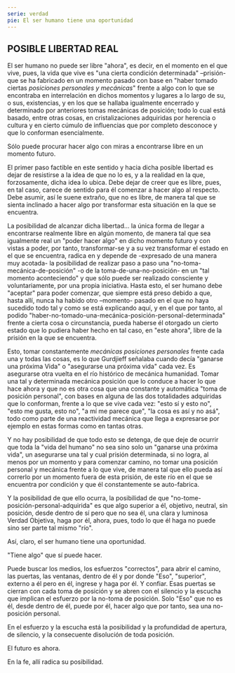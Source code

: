 ```yaml
---
serie: verdad
pie: El ser humano tiene una oportunidad
---
```


## POSIBLE LIBERTAD REAL

El ser humano no puede ser libre "ahora", es decir, en el momento en el que vive, pues, la vida que vive es "una cierta condición determinada" –prisión- que se ha fabricado en un momento pasado con base en "haber tomado ciertas _posiciones personales y mecánicas_" frente a algo con lo que se encontraba en interrelación en dichos momentos y lugares a lo largo de su, o sus, existencias, y en los que se hallaba igualmente encerrado y determinado por anteriores tomas mecánicas de posición; todo lo cual está basado, entre otras cosas, en cristalizaciones adquiridas por herencia o cultura y en cierto cúmulo de influencias que por completo desconoce y que lo conforman esencialmente.

Sólo puede procurar hacer algo con miras a encontrarse libre en un momento futuro.

El primer paso factible en este sentido y hacia dicha posible libertad es dejar de resistirse a la idea de que no lo es, y a la realidad en la que, forzosamente, dicha idea lo ubica. Debe dejar de creer que es libre, pues, en tal caso, carece de sentido para él comenzar a hacer algo al respecto. Debe asumir, así le suene extraño, que no es libre, de manera tal que se sienta inclinado a hacer algo por transformar esta situación en la que se encuentra.

La posibilidad de alcanzar dicha libertad… la única forma de llegar a encontrarse realmente libre en algún momento, de manera tal que sea igualmente real un "poder hacer algo" en dicho momento futuro y con vistas a poder, por tanto, transformar-se y a su vez transformar el estado en el que se encuentra, radica en y depende de -expresado de una manera muy acotada- la posibilidad de realizar paso a paso una "no-toma-mecánica-de-posición" -o de la toma-de-una-no-posición- en un "tal momento aconteciendo" y que sólo puede ser realizado consciente y voluntariamente, por una propia iniciativa. Hasta esto, el ser humano debe "aceptar" para poder comenzar, que siempre está preso debido a que, hasta allí, nunca ha habido otro –momento- pasado en el que no haya sucedido todo tal y como se está explicando aquí, y en el que por tanto, al podido "haber-no-tomado-una-mecánica-posición-personal-determinada" frente a cierta cosa o circunstancia, pueda haberse él otorgado un cierto estado que lo pudiera haber hecho en tal caso, en "este ahora", libre de la prisión en la que se encuentra.

Esto, tomar constantemente _mecánicas posiciones personales_ frente cada una y todas las cosas, es lo que Gurdjieff señalaba cuando decía "ganarse una próxima Vida" o "asegurarse una próxima vida" cada vez. Es asegurarse otra vuelta en el río histórico de mecánica humanidad. Tomar una tal y determinada mecánica posición que lo conduce a hacer lo que hace ahora y que no es otra cosa que una constante y automática "toma de posición personal", con bases en alguna de las dos totalidades adquiridas que lo conforman, frente a lo que se vive cada vez: "esto sí y esto no", "esto me gusta, esto no", "a mí me parece que", "la cosa es así y no asá", todo como parte de una reactividad mecánica que llega a expresarse por ejemplo en estas formas como en tantas otras.

Y no hay posibilidad de que todo esto se detenga, de que deje de ocurrir que toda la "vida del humano" no sea sino solo un "ganarse una próxima vida", un asegurarse una tal y cual prisión determinada, si no logra, al menos por un momento y para comenzar camino, no tomar una posición personal y mecánica frente a lo que vive, de manera tal que ello pueda así correrlo por un momento fuera de esta prisión, de este río en el que se encuentra por condición y que él constantemente se auto-fabrica.

Y la posibilidad de que ello ocurra, la posibilidad de que "no-tome-posición-personal-adquirida" es que algo superior a él, objetivo, neutral, sin posición, desde dentro de sí pero que no sea él, una clara y luminosa Verdad Objetiva, haga por él, ahora, pues, todo lo que él haga no puede sino ser parte tal mismo "río".

Así, claro, el ser humano tiene una oportunidad.

"Tiene algo" que sí puede hacer.

Puede buscar los medios, los esfuerzos "correctos", para abrir el camino, las puertas, las ventanas, dentro de él y por donde "Eso", "superior", externo a él pero en él, ingrese y haga por él. Y confiar. Esas puertas se cierran con cada toma de posición y se abren con el silencio y la escucha que implican el esfuerzo por la no-toma de posición. Solo "Eso" que no es él, desde dentro de él, puede por él, hacer algo que por tanto, sea una no-posición personal.

En el esfuerzo y la escucha está la posibilidad y la profundidad de apertura, de silencio, y la consecuente disolución de toda posición.

El futuro es ahora.

En la fe,
allí radica su posibilidad.
